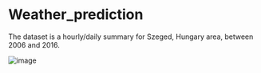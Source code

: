 # Weather_prediction
The dataset is a hourly/daily summary for Szeged, Hungary area, between 2006 and 2016.

![image](https://user-images.githubusercontent.com/86415241/136075448-dc1c4db7-2607-4cd0-b8af-ba6cf7bcca5d.png)


